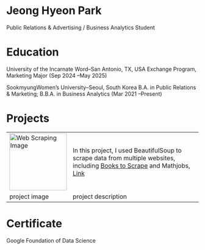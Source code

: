 # Jeong Hyeon Park
Public Relations & Advertising / Business Analytics Student

# Education
University of the Incarnate Word–San Antonio, TX, USA
Exchange Program, Marketing Major (Sep 2024 –May 2025)

SookmyungWomen’s University–Seoul, South Korea
B.A. in Public Relations & Marketing; B.B.A. in Business Analytics (Mar 2021 –Present)


<h1>Projects</h1>
<table>
  <tr>
    <td> <img scr = 'https://github.com/jhyeon23/portfolio/blob/main/request.png' alt = 'Web Scraping Image' width = '150'> </td> 
    <td> In this project, I used BeautifulSoup to scrape data from multiple websites, including <a href = 'https://github.com/jhyeon23/webscraping'> Books to Scrape</a> and Mathjobs, <a href = 'https://github.com/jhyeon23/webscraping'> Link</a> </td>
  </tr>
  <tr>
    <td> project image </td> <td>project description</td>
  </tr>
</table>

# Certificate
Google Foundation of Data Science
